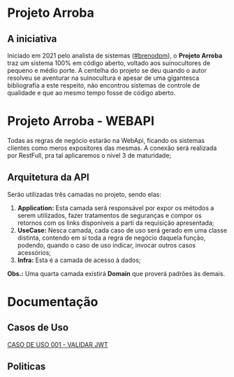# Projeto Arroba

## A iniciativa
Iniciado em 2021 pelo analista de sistemas ([#brenodpm](https://github.com/brenodpm)), o **Projeto Arroba** traz um sistema 100% em código aberto, voltado aos suinocultores de pequeno e médio porte.
A centelha do projeto se deu quando o autor resolveu se aventurar na suinocultura e apesar de uma gigantesca bibliografia a este respeito, não encontrou sistemas de controle de qualidade e que ao mesmo tempo fosse de código aberto.

# Projeto Arroba - WEBAPI
Todas as regras de negócio estarão na WebApi, ficando os sistemas clientes como meros expositores das mesmas.
A conexão será realizada por RestFull, pra tal aplicaremos o nivel 3 de maturidade;

## Arquitetura da API
Serão utilizadas três camadas no projeto, sendo elas:
1. **Application:** Esta camada será responsável por expor os métodos a serem utilizados, fazer tratamentos de seguranças e compor os retornos com os links disponíveis a parti da requisição apresentada;
2. **UseCase:** Nesca camada, cada caso de uso será gerado em uma classe distinta, contendo em si toda a regra de negócio daquela função, podendo, quando o caso de uso indicar, invocar outros casos acessórios;
3. **Infra:** Esta é a camada de acesso à dados;

**Obs.:** Uma quarta camada existirá **Domain** que proverá padrões às demais.

# Documentação

## Casos de Uso
[CASO DE USO 001 - VALIDAR JWT](./uc/uc001-validar-jwt.md)
## Politicas